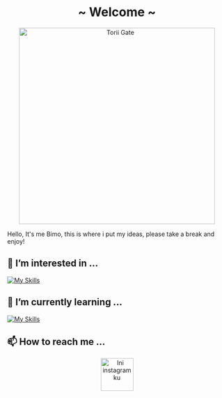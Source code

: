 <h1 align="center">
  ~ Welcome ~
</h1>

<div align="center">
  <img src="https://github.com/sukytax/sukytax/assets/142202948/10c10c33-adb5-4944-bb0d-b9ec446f9893" alt="Torii Gate" width="450">
</div>

<p>
  Hello, It's me Bimo, this is where i put my ideas, please take a break and enjoy!
</p>

## 👀 I’m interested in ...
[![My Skills](https://skillicons.dev/icons?i=js,aws,cpp,html,mysql,php,py,react,ts )](https://skillicons.dev)

## 🌱 I’m currently learning ...
[![My Skills](https://skillicons.dev/icons?i=py,php,html,cpp,mysql )](https://skillicons.dev)

## 📫 How to reach me ...
<p align="center">
<a href="https://www.instagram.com/bimobagasr/">
  <img src="https://github.com/sukytax/sukytax/assets/142202948/de9f4acd-31ef-4b0f-a9a4-5079b242435c)" width="75" alt="Ini instagram ku">
</a>
</p>


<!---
sukytax/sukytax is a ✨ special ✨ repository because its `README.md` (this file) appears on your GitHub profile.
You can click the Preview link to take a look at your changes.
--->
